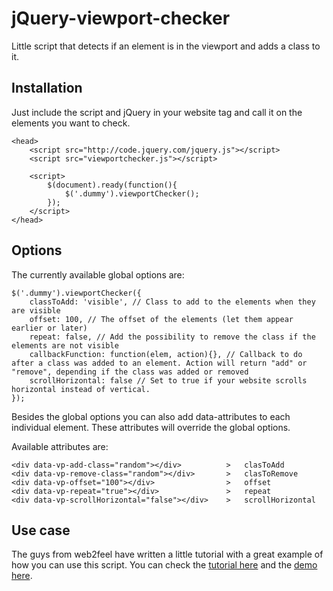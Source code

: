 jQuery-viewport-checker
=======================

Little script that detects if an element is in the viewport and adds a class to it.

Installation
------------
Just include the script and jQuery in your website <head> tag and call it on the elements you want to check.
```code
<head>
    <script src="http://code.jquery.com/jquery.js"></script>
    <script src="viewportchecker.js"></script>

    <script>
        $(document).ready(function(){
            $('.dummy').viewportChecker();
        });
    </script>
</head>
```

Options
-------
The currently available global options are:
```code
$('.dummy').viewportChecker({
    classToAdd: 'visible', // Class to add to the elements when they are visible
    offset: 100, // The offset of the elements (let them appear earlier or later)
    repeat: false, // Add the possibility to remove the class if the elements are not visible
    callbackFunction: function(elem, action){}, // Callback to do after a class was added to an element. Action will return "add" or "remove", depending if the class was added or removed
	scrollHorizontal: false // Set to true if your website scrolls horizontal instead of vertical.
});
```

Besides the global options you can also add data-attributes to each individual element. These attributes will override the global options. 

Available attributes are:
```code
<div data-vp-add-class="random"></div>          >   clasToAdd
<div data-vp-remove-class="random"></div>       >	clasToRemove
<div data-vp-offset="100"></div>                >	offset
<div data-vp-repeat="true"></div>               >	repeat
<div data-vp-scrollHorizontal="false"></div>    >	scrollHorizontal
```

Use case
--------
The guys from web2feel have written a little tutorial with a great example of how you can use this script. You can check the [tutorial here](http://www.web2feel.com/tutorial-for-animated-scroll-loading-effects-with-animate-css-and-jquery/) and the [demo here](http://web2feel.com/freeby/scroll-effects/index.html).
